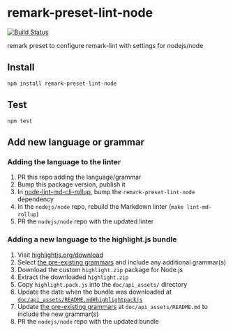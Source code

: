 # remark-preset-lint-node

[![Build Status](https://github.com/nodejs/remark-preset-lint-node/workflows/Tests/badge.svg)](https://github.com/nodejs/remark-preset-lint-node/actions?workflow=Tests)

remark preset to configure remark-lint with settings for nodejs/node

## Install

```console
npm install remark-preset-lint-node
```

## Test

```console
npm test
```

## Add new language or grammar

### Adding the language to the linter

1. PR this repo adding the language/grammar
1. Bump this package version, publish it
1. In [node-lint-md-cli-rollup](https://github.com/nodejs/node/tree/master/tools/node-lint-md-cli-rollup), bump the `remark-preset-lint-node` dependency 
1. In the `nodejs/node` repo, rebuild the Markdown linter (`make lint-md-rollup`)
1. PR the `nodejs/node` repo with the updated linter

### Adding a new language to the highlight.js bundle

1. Visit [highlightjs.org/download](https://highlightjs.org/download/)
1. Select [the pre-existing grammars](https://github.com/nodejs/node/tree/master/doc/api_assets#highlightpackjs) and include any additional grammar(s)
1. Download the custom `highlight.zip` package for Node.js
1. Extract the downloaded `highlight.zip`
1. Copy `highlight.pack.js` into the `doc/api_assets/` directory
1. Update the date when the bundle was downloaded at [`doc/api_assets/README.md#highlightpackjs`](https://github.com/nodejs/node/tree/master/doc/api_assets#highlightpackjs)
1. Update [the pre-existing grammars](https://github.com/nodejs/node/tree/master/doc/api_assets#highlightpackjs) at `doc/api_assets/README.md` to include the new grammar(s)
1. PR the `nodejs/node` repo with the updated bundle
